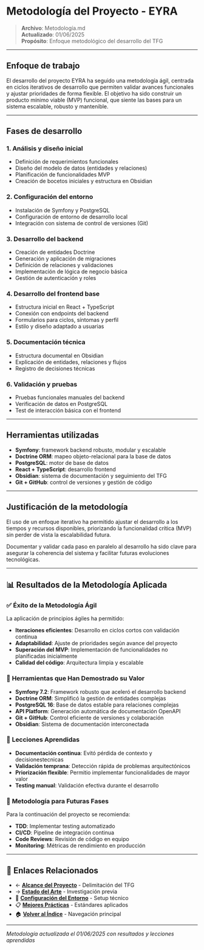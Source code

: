 # Metodología del Proyecto - EYRA

> **Archivo**: Metodología.md  
> **Actualizado**: 01/06/2025  
> **Propósito**: Enfoque metodológico del desarrollo del TFG  

---

## Enfoque de trabajo

El desarrollo del proyecto EYRA ha seguido una metodología ágil, centrada en ciclos iterativos de desarrollo que permiten validar avances funcionales y ajustar prioridades de forma flexible. El objetivo ha sido construir un producto mínimo viable (MVP) funcional, que siente las bases para un sistema escalable, robusto y mantenible.

---

## Fases de desarrollo

### 1. Análisis y diseño inicial
- Definición de requerimientos funcionales
- Diseño del modelo de datos (entidades y relaciones)
- Planificación de funcionalidades MVP
- Creación de bocetos iniciales y estructura en Obsidian

### 2. Configuración del entorno
- Instalación de Symfony y PostgreSQL
- Configuración de entorno de desarrollo local
- Integración con sistema de control de versiones (Git)

### 3. Desarrollo del backend
- Creación de entidades Doctrine
- Generación y aplicación de migraciones
- Definición de relaciones y validaciones
- Implementación de lógica de negocio básica
- Gestión de autenticación y roles

### 4. Desarrollo del frontend base
- Estructura inicial en React + TypeScript
- Conexión con endpoints del backend
- Formularios para ciclos, síntomas y perfil
- Estilo y diseño adaptado a usuarias

### 5. Documentación técnica
- Estructura documental en Obsidian
- Explicación de entidades, relaciones y flujos
- Registro de decisiones técnicas

### 6. Validación y pruebas
- Pruebas funcionales manuales del backend
- Verificación de datos en PostgreSQL
- Test de interacción básica con el frontend

---

## Herramientas utilizadas

- **Symfony**: framework backend robusto, modular y escalable
- **Doctrine ORM**: mapeo objeto-relacional para la base de datos
- **PostgreSQL**: motor de base de datos
- **React + TypeScript**: desarrollo frontend
- **Obsidian**: sistema de documentación y seguimiento del TFG
- **Git + GitHub**: control de versiones y gestión de código

---

## Justificación de la metodología

El uso de un enfoque iterativo ha permitido ajustar el desarrollo a los tiempos y recursos disponibles, priorizando la funcionalidad crítica (MVP) sin perder de vista la escalabilidad futura.

Documentar y validar cada paso en paralelo al desarrollo ha sido clave para asegurar la coherencia del sistema y facilitar futuras evoluciones tecnológicas.

---

## 📊 Resultados de la Metodología Aplicada

### ✅ **Éxito de la Metodología Ágil**
La aplicación de principios ágiles ha permitido:
- **Iteraciones eficientes**: Desarrollo en ciclos cortos con validación continua
- **Adaptabilidad**: Ajuste de prioridades según avance del proyecto
- **Superación del MVP**: Implementación de funcionalidades no planificadas inicialmente
- **Calidad del código**: Arquitectura limpia y escalable

### 🔧 **Herramientas que Han Demostrado su Valor**
- **Symfony 7.2**: Framework robusto que aceleró el desarrollo backend
- **Doctrine ORM**: Simplificó la gestión de entidades complejas
- **PostgreSQL 16**: Base de datos estable para relaciones complejas
- **API Platform**: Generación automática de documentación OpenAPI
- **Git + GitHub**: Control eficiente de versiones y colaboración
- **Obsidian**: Sistema de documentación interconectada

### 💭 **Lecciones Aprendidas**
- **Documentación continua**: Evitó pérdida de contexto y decisionestecnicas
- **Validación temprana**: Detección rápida de problemas arquitectónicos
- **Priorización flexible**: Permitio implementar funcionalidades de mayor valor
- **Testing manual**: Validación efectiva durante el desarrollo

### 🔮 **Metodología para Futuras Fases**
Para la continuación del proyecto se recomienda:
- **TDD**: Implementar testing automatizado
- **CI/CD**: Pipeline de integración continua
- **Code Reviews**: Revisión de código en equipo
- **Monitoring**: Métricas de rendimiento en producción

---

## 🔗 Enlaces Relacionados

- ← **[Alcance del Proyecto](./Alcance.md)** - Delimitación del TFG
- → **[Estado del Arte](../02_Estudio-Preliminar/Análisis_de_Aplicaciones_Similares.md)** - Investigación previa
- 🔧 **[Configuración del Entorno](../04_Desarrollo/Backend/Configuracion_Entorno.md)** - Setup técnico
- 📋 **[Mejores Prácticas](../04_Desarrollo/Guias/Mejores_Practicas.md)** - Estándares aplicados
- 🏠 **[Volver al Índice](../00_Indice/README.md)** - Navegación principal

---

*Metodología actualizada el 01/06/2025 con resultados y lecciones aprendidas*

<!-- ! 01/06/2025 - Enriquecimiento de la metodología con resultados obtenidos y lecciones aprendidas -->

